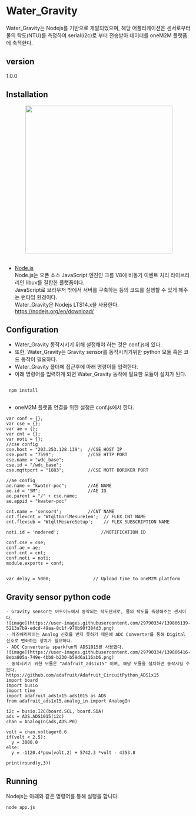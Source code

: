 # Water_Gravity

Water_Gravity는 Nodejs를 기반으로 개발되었으며, 해당 어플리케이션은 센서로부터 물의 탁도(NTU)를 측정하여 serial(i2c)로 부터 전송받아 데이터를 oneM2M 플랫폼에 축적한다.

## version 
1.0.0

## Installation
<div align="center">
<img src="https://user-images.githubusercontent.com/29790334/28315422-497d1300-6bf9-11e7-92c7-a0f82d8b4a29.png" width="400"/>
</div><br/>

- [Node.js](https://nodejs.org/en/)<br/>
Node.js는 오픈 소스 JavaScript 엔진인 크롬 V8에 비동기 이벤트 처리 라이브러리인 libuv를 결합한 플랫폼이다. <br/>
JavaScript로 브라우저 밖에서 서버를 구축하는 등의 코드를 실행할 수 있게 해주는 런타임 환경이다.<br/>
Water_Gravity은 Nodejs LTS14.x을 사용한다.
  https://nodejs.org/en/download/
  
## Configuration
- Water_Gravity 동작시키기 위해 설정해야 하는 것은 conf.js에 있다.
- 또한, Water_Gravity는 Gravity sensor를 동작시키기위한 python 모듈 혹은 코드 동작이 필요하다.
- Water_Gravity 폴더에 접근후에 아래 명령어를 입력한다.
- 아래 명령어를 입력하게 되면 Water_Gravity 동작에 필요한 모듈이 설치가 된다.
```
 
 npm install
 
```

- oneM2M 플랫폼 연결을 위한 설정은 conf.js에서 한다.
```
var conf = {};
var cse = {};
var ae = {};
var cnt = {};
var noti = {};
//cse config
cse.host = "203.253.128.139";  //CSE HOST IP
cse.port = "7599";             //CSE HTTP PORT
cse.name = "wdc_base";
cse.id = "/wdc_base";
cse.mqttport = "1883";         //CSE MQTT BOROKER PORT

//ae config
ae.name = "kwater-poc";        //AE NAME
ae.id = "SM";                  //AE ID
ae.parent = "/" + cse.name;
ae.appid = "kwater-poc"

cnt.name = 'sensor4';          //CNT NAME
cnt.flexcnt = 'WtqltGnrlMesureIem';  // FLEX CNT NAME
cnt.flexsub = 'WtqltMesureSetup';    // FLEX SUBSCRIPTION NAME

noti.id = 'nodered';                //NOTIFICATION ID

conf.cse = cse;
conf.ae = ae;
conf.cnt = cnt;
conf.noti = noti;
module.exports = conf;
 
```

```
var delay = 5000;                // Upload time to oneM2M platform 

```

## Gravity sensor python code
```
- Gravity sensor는 아두이노에서 동작되는 탁도센서로, 물의 탁도를 측정해주는 센서이다.
![image](https://user-images.githubusercontent.com/29790334/139806139-5213a7b9-edcd-49aa-8c1f-970b90f384d3.png)
- 라즈베리파이는 Analog 신호를 받지 못하기 때문에 ADC Converter를 통해 Digital 신호로 변화하는 장치가 필요하다.
- ADC Converter는 sparkfun의 ADS1015를 사용했다.
![image](https://user-images.githubusercontent.com/29790334/139806416-8eba805a-749e-4bb8-b230-b59d6a116ab6.png)
- 동작시키기 위한 모듈은 "adafruit_ads1x15" 이며, 해당 모듈을 설치하면 동작시킬 수 있다.
https://github.com/adafruit/Adafruit_CircuitPython_ADS1x15
import board
import busio
import time
import adafruit_ads1x15.ads1015 as ADS
from adafruit_ads1x15.analog_in import AnalogIn

i2c = busio.I2C(board.SCL, board.SDA)
ads = ADS.ADS1015(i2c)
chan = AnalogIn(ads,ADS.P0)

volt = chan.voltage+0.6
if(volt < 2.5):
  y = 3000.0
else:
  y = -1120.4*pow(volt,2) + 5742.3 *volt - 4353.8

print(round(y,3))

```

## Running
Nodejs는 아래와 같은 명령어를 통해 실행을 합니다.
```
node app.js
```
